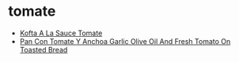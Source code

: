 # tomate

 * [Kofta A La Sauce Tomate](index/k/kofta-a-la-sauce-tomate-350154.json)
 * [Pan Con Tomate Y Anchoa Garlic Olive Oil And Fresh Tomato On Toasted Bread](index/p/pan-con-tomate-y-anchoa-garlic-olive-oil-and-fresh-tomato-on-toasted-bread-358344.json)
